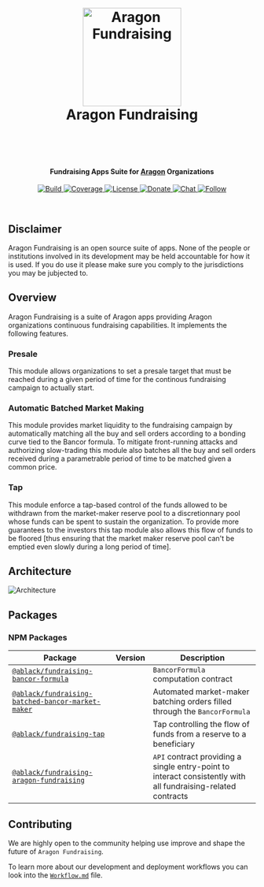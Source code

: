 <h1 align="center">
<br>

 <img src="./.github/images/icon.svg" alt="Aragon Fundraising" width="200">
  <br>
  Aragon Fundraising
  <br>
  <br>
</h1>

<br>
<h4 align="center">
  Fundraising Apps Suite for <a href="https://www.aragon.org" target="_blank">Aragon</a> Organizations
</h4>

<p align="center">
  <a href="https://badge.fury.io/js/electron-markdownify">
    <img
      src="https://travis-ci.org/AragonBlack/fundraising.svg?branch=next"
      alt="Build"
    >
  </a>
  <a href="https://coveralls.io/github/AragonBlack/fundraising?branch=next">
    <img
      src="https://coveralls.io/repos/github/AragonBlack/fundraising/badge.svg?branch=next"
      alt="Coverage"
    >
  </a>
  <a href="https://www.gnu.org/licenses/agpl-3.0">
    <img
      src="https://img.shields.io/badge/License-AGPL%20v3-blue.svg"
      alt="License"
    >
  </a>
  <a href="https://en.cryptobadges.io/donate/0x233373130f7d859c1d743d01b7dfa09b9667a69a">
    <img
      src="https://en.cryptobadges.io/badge/micro/0x233373130f7d859c1d743d01b7dfa09b9667a69a"
      alt="Donate"
    >
  </a>
  <a href="https://aragon.chat">
    <img
      src="https://img.shields.io/badge/chat-Rocket.Chat-GREEN"
      alt="Chat"
    >
  </a>
  <a href="https://twitter.com/AragonBlackTeam">
    <img 
      src="https://img.shields.io/twitter/follow/AragonBlackTeam?label=Follow"
      alt="Follow"
    >
  </a>
</p>

<br>


## Disclaimer

Aragon Fundraising is an open source suite of apps. None of the people or institutions involved in its development may be held accountable for how it is used. If you do use it please make sure you comply to the jurisdictions you may be jubjected to.

## Overview

Aragon Fundraising is a suite of Aragon apps providing Aragon organizations continuous fundraising capabilities. It implements the following features.

### Presale

This module allows organizations to set a presale target that must be reached during a given period of time for the continous fundraising campaign to actually start.

### Automatic Batched Market Making

This module provides market liquidity to the fundraising campaign by automatically matching all the buy and sell orders according to a bonding curve tied to the Bancor formula. To mitigate front-running attacks and authorizing slow-trading this module also batches all the buy and sell orders received during a parametrable period of time to be matched given a common price.

### Tap

This module enforce a tap-based control of the funds allowed to be withdrawn from the market-maker reserve pool to a discretionnary pool whose funds can be spent to sustain the organization. To provide more guarantees to the investors this tap module also allows this flow of funds to be floored [thus ensuring that the market maker reserve pool can't be emptied even slowly during a long period of time].


## Architecture

![Architecture](.github/images/architecture.svg)


## Packages


### NPM Packages

| Package                                                                                | Version | Description                                                                                                   |
| -------------------------------------------------------------------------------------- | ------- | ------------------------------------------------------------------------------------------------------------- |
| [`@ablack/fundraising-bancor-formula`](/apps/bancor-formula)                           |         | `BancorFormula` computation contract                                                                          |
| [`@ablack/fundraising-batched-bancor-market-maker`](/apps/bancor-market-maker) |         | Automated market-maker batching orders filled through the `BancorFormula`                                     |
| [`@ablack/fundraising-tap`](/apps/tap)                                                 |         | Tap controlling the flow of funds from a reserve to a beneficiary                                             |
| [`@ablack/fundraising-aragon-fundraising`](/apps/marketplace-controller)                   |         | `API` contract providing a single entry-point to interact consistently with all fundraising-related contracts |


## Contributing

We are highly open to the community helping use improve and shape the future of `Aragon Fundraising`.

To learn more about our development and deployment workflows you can look into the [`Workflow.md`](/Workflow.md) file.     
